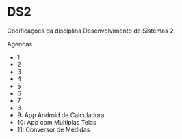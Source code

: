 # DS2
Codificações da disciplina Desenvolvimento de Sistemas 2.

Agendas
- 1
- 2
- 3
- 4
- 5
- 6
- 7
- 8
- 9: App Android de Calculadora 
- 10: App com Multiplas Telas
- 11: Conversor de Medidas
